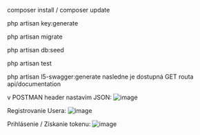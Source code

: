 

composer install / composer update

php artisan key:generate

php artisan migrate

php artisan db:seed

php artisan test

php artisan l5-swagger:generate
nasledne je dostupná GET routa api/documentation

v POSTMAN header nastavím JSON:
![image](https://github.com/user-attachments/assets/0d35586a-c8bf-4166-a4c9-48b760b80193)

Registrovanie Usera:
![image](https://github.com/user-attachments/assets/77242489-6170-4487-a135-febb6159b995)

Prihlásenie / Získanie tokenu:
![image](https://github.com/user-attachments/assets/3ad7a5fc-6bd8-439e-b8ef-683f44680a00)

